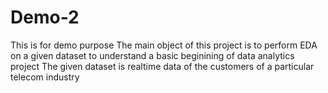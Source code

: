 # Demo-2
This is for demo purpose
The main object of this project is to perform EDA on a given dataset to understand a basic beginining of data analytics project 
The given dataset is realtime data of the customers of a particular telecom industry
